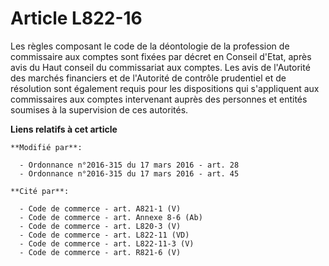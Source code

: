 # Article L822-16

Les règles composant le code de la déontologie de la profession de commissaire aux comptes sont fixées par décret en Conseil
d'Etat, après avis du Haut conseil du commissariat aux comptes. Les avis de l'Autorité des marchés financiers et de
l'Autorité de contrôle prudentiel et de résolution sont également requis pour les dispositions qui s'appliquent aux
commissaires aux comptes intervenant auprès des personnes et entités soumises à la supervision de ces autorités.

**Liens relatifs à cet article**

	**Modifié par**:

	  - Ordonnance n°2016-315 du 17 mars 2016 - art. 28
	  - Ordonnance n°2016-315 du 17 mars 2016 - art. 45

	**Cité par**:

	  - Code de commerce - art. A821-1 (V)
	  - Code de commerce - art. Annexe 8-6 (Ab)
	  - Code de commerce - art. L820-3 (V)
	  - Code de commerce - art. L822-11 (VD)
	  - Code de commerce - art. L822-11-3 (V)
	  - Code de commerce - art. R821-6 (V)

